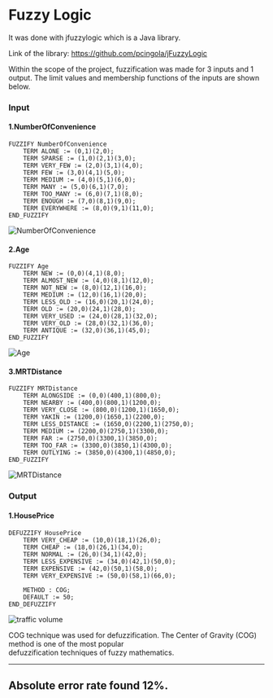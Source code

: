 # Fuzzy Logic

It was done with jfuzzylogic which is a Java library.

Link of the library: https://github.com/pcingola/jFuzzyLogic

Within the scope of the project, fuzzification was made for 3 inputs and 1 output.
The limit values and membership functions of the inputs are shown below.

### Input
#### 1.NumberOfConvenience
```
FUZZIFY NumberOfConvenience
    TERM ALONE := (0,1)(2,0);
    TERM SPARSE := (1,0)(2,1)(3,0);
    TERM VERY_FEW := (2,0)(3,1)(4,0);
    TERM FEW := (3,0)(4,1)(5,0);
    TERM MEDIUM := (4,0)(5,1)(6,0);
    TERM MANY := (5,0)(6,1)(7,0);
    TERM TOO_MANY := (6,0)(7,1)(8,0);
    TERM ENOUGH := (7,0)(8,1)(9,0);
    TERM EVERYWHERE := (8,0)(9,1)(11,0);
END_FUZZIFY
```
![NumberOfConvenience](https://github.com/nalyv/fuzzy/blob/master/Assignment1/image/image1.png)
#### 2.Age
```
FUZZIFY Age
    TERM NEW := (0,0)(4,1)(8,0);
    TERM ALMOST_NEW := (4,0)(8,1)(12,0);
    TERM NOT_NEW := (8,0)(12,1)(16,0);
    TERM MEDIUM := (12,0)(16,1)(20,0);
    TERM LESS_OLD := (16,0)(20,1)(24,0);
    TERM OLD := (20,0)(24,1)(28,0);
    TERM VERY_USED := (24,0)(28,1)(32,0);
    TERM VERY_OLD := (28,0)(32,1)(36,0);
    TERM ANTIQUE := (32,0)(36,1)(45,0);
END_FUZZIFY
```
![Age](https://github.com/nalyv/fuzzy/blob/master/Assignment1/image/image2.png)
#### 3.MRTDistance
```
FUZZIFY MRTDistance
    TERM ALONGSIDE := (0,0)(400,1)(800,0);
    TERM NEARBY := (400,0)(800,1)(1200,0);
    TERM VERY_CLOSE := (800,0)(1200,1)(1650,0);
    TERM YAKIN := (1200,0)(1650,1)(2200,0);
    TERM LESS_DISTANCE := (1650,0)(2200,1)(2750,0);
    TERM MEDIUM := (2200,0)(2750,1)(3300,0);
    TERM FAR := (2750,0)(3300,1)(3850,0);
    TERM TOO_FAR := (3300,0)(3850,1)(4300,0);
    TERM OUTLYING := (3850,0)(4300,1)(4850,0);
END_FUZZIFY
```
![MRTDistance](https://github.com/nalyv/fuzzy/blob/master/Assignment1/image/image3.png)

### Output
#### 1.HousePrice
```
DEFUZZIFY HousePrice
    TERM VERY_CHEAP := (10,0)(18,1)(26,0);
    TERM CHEAP := (18,0)(26,1)(34,0);
    TERM NORMAL := (26,0)(34,1)(42,0);
    TERM LESS_EXPENSIVE := (34,0)(42,1)(50,0);
    TERM EXPENSIVE := (42,0)(50,1)(58,0);
    TERM VERY_EXPENSIVE := (50,0)(58,1)(66,0);

    METHOD : COG;
    DEFAULT := 50;
END_DEFUZZIFY
```
![traffic volume](https://github.com/nalyv/fuzzy/blob/master/Assignment1/image/image4.png)

COG technique was used for defuzzification. The  Center  of  Gravity  (COG)  method  is  one  of  the  most  popular  
defuzzification techniques  of  fuzzy  mathematics.

-------
Absolute error rate found 12%.
-------
